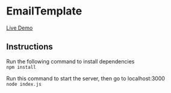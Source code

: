 # EmailTemplate

[Live Demo](https://ragnarok-email-template.herokuapp.com/)

## Instructions 

Run the following command to install dependencies  
```npm install ```

Run this command to start the server, then go to localhost:3000  
```node index.js```
